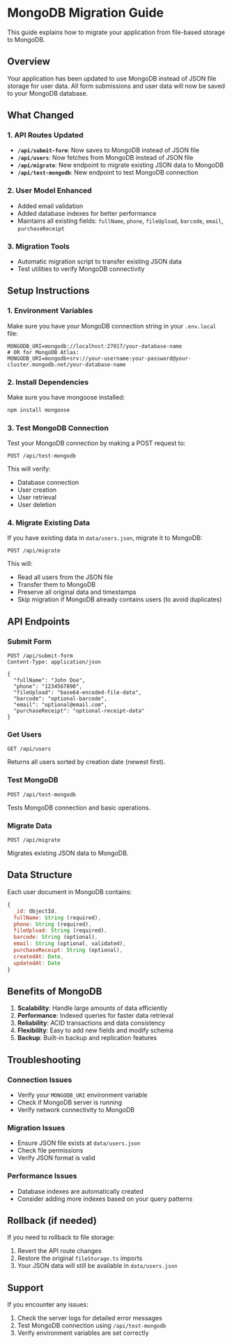 # MongoDB Migration Guide

This guide explains how to migrate your application from file-based storage to MongoDB.

## Overview

Your application has been updated to use MongoDB instead of JSON file storage for user data. All form submissions and user data will now be saved to your MongoDB database.

## What Changed

### 1. API Routes Updated
- **`/api/submit-form`**: Now saves to MongoDB instead of JSON file
- **`/api/users`**: Now fetches from MongoDB instead of JSON file
- **`/api/migrate`**: New endpoint to migrate existing JSON data to MongoDB
- **`/api/test-mongodb`**: New endpoint to test MongoDB connection

### 2. User Model Enhanced
- Added email validation
- Added database indexes for better performance
- Maintains all existing fields: `fullName`, `phone`, `fileUpload`, `barcode`, `email`, `purchaseReceipt`

### 3. Migration Tools
- Automatic migration script to transfer existing JSON data
- Test utilities to verify MongoDB connectivity

## Setup Instructions

### 1. Environment Variables
Make sure you have your MongoDB connection string in your `.env.local` file:

```env
MONGODB_URI=mongodb://localhost:27017/your-database-name
# OR for MongoDB Atlas:
MONGODB_URI=mongodb+srv://your-username:your-password@your-cluster.mongodb.net/your-database-name
```

### 2. Install Dependencies
Make sure you have mongoose installed:

```bash
npm install mongoose
```

### 3. Test MongoDB Connection
Test your MongoDB connection by making a POST request to:
```
POST /api/test-mongodb
```

This will verify:
- Database connection
- User creation
- User retrieval
- User deletion

### 4. Migrate Existing Data
If you have existing data in `data/users.json`, migrate it to MongoDB:

```
POST /api/migrate
```

This will:
- Read all users from the JSON file
- Transfer them to MongoDB
- Preserve all original data and timestamps
- Skip migration if MongoDB already contains users (to avoid duplicates)

## API Endpoints

### Submit Form
```
POST /api/submit-form
Content-Type: application/json

{
  "fullName": "John Doe",
  "phone": "1234567890",
  "fileUpload": "base64-encoded-file-data",
  "barcode": "optional-barcode",
  "email": "optional@email.com",
  "purchaseReceipt": "optional-receipt-data"
}
```

### Get Users
```
GET /api/users
```

Returns all users sorted by creation date (newest first).

### Test MongoDB
```
POST /api/test-mongodb
```

Tests MongoDB connection and basic operations.

### Migrate Data
```
POST /api/migrate
```

Migrates existing JSON data to MongoDB.

## Data Structure

Each user document in MongoDB contains:

```javascript
{
  _id: ObjectId,
  fullName: String (required),
  phone: String (required),
  fileUpload: String (required),
  barcode: String (optional),
  email: String (optional, validated),
  purchaseReceipt: String (optional),
  createdAt: Date,
  updatedAt: Date
}
```

## Benefits of MongoDB

1. **Scalability**: Handle large amounts of data efficiently
2. **Performance**: Indexed queries for faster data retrieval
3. **Reliability**: ACID transactions and data consistency
4. **Flexibility**: Easy to add new fields and modify schema
5. **Backup**: Built-in backup and replication features

## Troubleshooting

### Connection Issues
- Verify your `MONGODB_URI` environment variable
- Check if MongoDB server is running
- Verify network connectivity to MongoDB

### Migration Issues
- Ensure JSON file exists at `data/users.json`
- Check file permissions
- Verify JSON format is valid

### Performance Issues
- Database indexes are automatically created
- Consider adding more indexes based on your query patterns

## Rollback (if needed)

If you need to rollback to file storage:

1. Revert the API route changes
2. Restore the original `fileStorage.ts` imports
3. Your JSON data will still be available in `data/users.json`

## Support

If you encounter any issues:
1. Check the server logs for detailed error messages
2. Test MongoDB connection using `/api/test-mongodb`
3. Verify environment variables are set correctly
